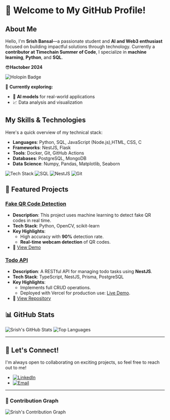 # 👋 Welcome to My GitHub Profile!

## About Me
Hello, I'm **Srish Bansal**—a passionate student and **AI and Web3 enthusiast** focused on building impactful solutions through technology. Currently a **contributor at Timechain Summer of Code**, I specialize in **machine learning**, **Python**, and **SQL**.

😎**Hactober 2024**

![Holopin Badge](https://holopin.io/api/badges/embed/SrishBansal)

🚀 **Currently exploring:**  
- 🧠 **AI models** for real-world applications  
- 📈 Data analysis and visualization  

## My Skills & Technologies
Here's a quick overview of my technical stack:

- **Languages**: Python, SQL, JavaScript (Node.js),HTML, CSS, C
- **Frameworks**: NestJS, Flask
- **Tools**: Docker, Git, GitHub Actions
- **Databases**: PostgreSQL, MongoDB
- **Data Science**: Numpy, Pandas, Matplotlib, Seaborn

![Tech Stack](https://img.shields.io/badge/Python-3776AB?style=flat-square&logo=python&logoColor=white)
![SQL](https://img.shields.io/badge/SQL-336791?style=flat-square&logo=postgresql&logoColor=white)
![NestJS](https://img.shields.io/badge/NestJS-E0234E?style=flat-square&logo=nestjs&logoColor=white)
![Git](https://img.shields.io/badge/Git-F05032?style=flat-square&logo=git&logoColor=white)

## 🌟 Featured Projects

### [Fake QR Code Detection](https://github.com/SrishBansal/Fake_QR_Code_Detection)
- **Description**: This project uses machine learning to detect fake QR codes in real time.
- **Tech Stack**: Python, OpenCV, scikit-learn
- **Key Highlights**:
  - High accuracy with **90%** detection rate.
  - **Real-time webcam detection** of QR codes.
- 🚀 [View Demo](https://example.com)

### [Todo API](https://github.com/SrishBansal/Todo)
- **Description**: A RESTful API for managing todo tasks using **NestJS**.
- **Tech Stack**: TypeScript, NestJS, Prisma, PostgreSQL
- **Key Highlights**:
  - Implements full CRUD operations.
  - Deployed with Vercel for production use: [Live Demo](https://todo-restapi-nestjs.vercel.app).
- 🚀 [View Repository](https://github.com/SrishBansal/Todo)

## 📊 GitHub Stats
![Srish's GitHub Stats](https://github-readme-stats.vercel.app/api?username=SrishBansal&show_icons=true&theme=radical)
![Top Languages](https://github-readme-stats.vercel.app/api/top-langs/?username=SrishBansal&layout=compact&theme=radical)

---

## 🤝 Let's Connect!

I'm always open to collaborating on exciting projects, so feel free to reach out to me!

- [![LinkedIn](https://img.shields.io/badge/LinkedIn-Srish%20Bansal-blue?style=flat-square&logo=linkedin)](https://linkedin.com/in/srishbansal)
- [![Email](https://img.shields.io/badge/Email-srishbansal%40gmail.com-red?style=flat-square&logo=gmail)](mailto:besrish.work@gmail.com)

---

### 🚀 Contribution Graph
![Srish's Contribution Graph](https://activity-graph.herokuapp.com/graph?username=SrishBansal&bg_color=000000&color=00FF00&line=00FF00&point=FFFFFF&area=true&area_color=00FF00)



